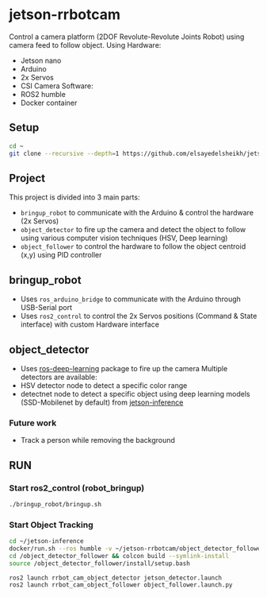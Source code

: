 # jetson-rrbotcam
Control a camera platform (2DOF Revolute-Revolute Joints Robot) using camera feed to follow object.
Using 
Hardware:
* Jetson nano
* Arduino
* 2x Servos
* CSI Camera
Software:
* ROS2 humble
* Docker container

## Setup
``` bash
cd ~
git clone --recursive --depth=1 https://github.com/elsayedelsheikh/jetson-rrbotcam
```
## Project
This project is divided into 3 main parts:
* `bringup_robot` to communicate with the Arduino & control the hardware (2x Servos)
* `object_detector` to fire up the camera and detect the object to follow using various computer vision techniques (HSV, Deep learning)
* `object_follower` to control the hardware to follow the object centroid (x,y) using PID controller
## bringup_robot 
* Uses `ros_arduino_bridge` to communicate with the Arduino through USB-Serial port
* Uses `ros2_control` to control the 2x Servos positions (Command & State interface) with custom Hardware interface
## object_detector
* Uses [ros-deep-learning](https://github.com/dusty-nv/ros_deep_learning) package to fire up the camera 
Multiple detectors are available:
* HSV detector node to detect a specific color range
* detectnet node to detect a specific object using deep learning models (SSD-Mobilenet by default) from [jetson-inference](https://github.com/dusty-nv/jetson-inference)
### Future work
* Track a person while removing the background

## RUN
### Start ros2_control (robot_bringup)
``` bash
./bringup_robot/bringup.sh
```

### Start Object Tracking

``` bash
cd ~/jetson-inference
docker/run.sh --ros humble -v ~/jetson-rrbotcam/object_detector_follower:/object_detector_follower/
cd /object_detector_follower && colcon build --symlink-install
source /object_detector_follower/install/setup.bash

ros2 launch rrbot_cam_object_detector jetson_detector.launch
ros2 launch rrbot_cam_object_follower object_follower.launch.py
```
